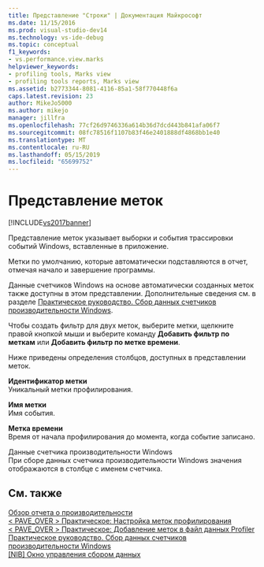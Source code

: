 ```yaml
---
title: Представление "Строки" | Документация Майкрософт
ms.date: 11/15/2016
ms.prod: visual-studio-dev14
ms.technology: vs-ide-debug
ms.topic: conceptual
f1_keywords:
- vs.performance.view.marks
helpviewer_keywords:
- profiling tools, Marks view
- profiling tools reports, Marks view
ms.assetid: b2773344-8081-4116-85a1-58f770448f6a
caps.latest.revision: 23
author: MikeJo5000
ms.author: mikejo
manager: jillfra
ms.openlocfilehash: 77cf26d9746336a614b36d7dcd443b841afa06f7
ms.sourcegitcommit: 08fc78516f1107b83f46e2401888df4868bb1e40
ms.translationtype: MT
ms.contentlocale: ru-RU
ms.lasthandoff: 05/15/2019
ms.locfileid: "65699752"
---
```

# <a name="marks-view"></a>Представление меток
[!INCLUDE[vs2017banner](../includes/vs2017banner.md)]

Представление меток указывает выборки и события трассировки событий Windows, вставленные в приложение.  
  
 Метки по умолчанию, которые автоматически подставляются в отчет, отмечая начало и завершение программы.  
  
 Данные счетчиков Windows на основе автоматически созданных меток также доступны в этом представлении. Дополнительные сведения см. в разделе [Практическое руководство. Сбор данных счетчиков производительности Windows](../profiling/how-to-collect-windows-counter-data.md).  
  
 Чтобы создать фильтр для двух меток, выберите метки, щелкните правой кнопкой мыши и выберите команду **Добавить фильтр по меткам** или **Добавить фильтр по метке времени**.  
  
 Ниже приведены определения столбцов, доступных в представлении меток.  
  
 **Идентификатор метки**  
 Уникальный метки профилирования.  
  
 **Имя метки**  
 Имя события.  
  
 **Метка времени**  
 Время от начала профилирования до момента, когда событие записано.  
  
 Данные счетчика производительности Windows  
 При сборе данных счетчика производительности Windows значения отображаются в столбце с именем счетчика.  
  
## <a name="see-also"></a>См. также  
 [Обзор отчета о производительности](../profiling/performance-report-overview.md)   
 [< PAVE_OVER > Практическое: Настройка меток профилирования](https://msdn.microsoft.com/library/65a23880-e5e8-4d5a-82b3-6498b9ef8975)   
 [< PAVE_OVER > Практическое: Добавление меток в файл данных Profiler](https://msdn.microsoft.com/library/856bfc81-a60f-42e5-a9bc-71b986c1e09d)   
 [Практическое руководство. Сбор данных счетчиков производительности Windows](../profiling/how-to-collect-windows-counter-data.md)   
 [[NIB] Окно управления сбором данных](https://msdn.microsoft.com/98d740d8-459f-4605-bf04-fb17aafaaa8f)
